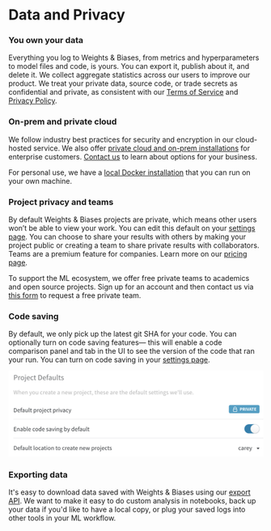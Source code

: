 # Data and Privacy

### You own your data

Everything you log to Weights & Biases, from metrics and hyperparameters to model files and code, is yours. You can export it, publish about it, and delete it. We collect aggregate statistics across our users to improve our product. We treat your private data, source code, or trade secrets as confidential and private, as consistent with our [Terms of Service](https://www.wandb.com/terms) and [Privacy Policy](https://www.wandb.com/privacy).‌

### On-prem and private cloud

We follow industry best practices for security and encryption in our cloud-hosted service. We also offer [private cloud and on-prem installations](../self-hosted/) for enterprise customers. [Contact us](getting-help.md) to learn about options for your business.

For personal use, we have a [local Docker installation](../self-hosted/local.md) that you can run on your own machine.‌

### Project privacy and teams

By default Weights & Biases projects are private, which means other users won’t be able to view your work. You can edit this default on your [settings page](https://app.wandb.ai/settings). You can choose to share your results with others by making your project public or creating a team to share private results with collaborators. Teams are a premium feature for companies. Learn more on our [pricing page](https://www.wandb.com/pricing).‌

To support the ML ecosystem, we offer free private teams to academics and open source projects. Sign up for an account and then contact us via [this form](https://www.wandb.com/academic) to request a free private team.

### Code saving

By default, we only pick up the latest git SHA for your code. You can optionally turn on code saving features— this will enable a code comparison panel and tab in the UI to see the version of the code that ran your run. You can turn on code saving in your [settings page](https://app.wandb.ai/settings).

![](../.gitbook/assets/project-defaults.png)

### Exporting data

It's easy to download data saved with Weights & Biases using our [export API](../library/api/). We want to make it easy to do custom analysis in notebooks, back up your data if you'd like to have a local copy, or plug your saved logs into other tools in your ML workflow.

